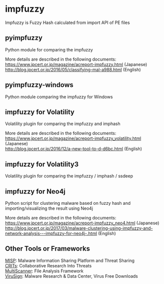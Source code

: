 # impfuzzy
  Impfuzzy is Fuzzy Hash calculated from import API of PE files

## pyimpfuzzy
  Python module for comparing the impfuzzy

  More details are described in the following documents:   
  https://www.jpcert.or.jp/magazine/acreport-impfuzzy.html (Japanese)   
  http://blog.jpcert.or.jp/2016/05/classifying-mal-a988.html (English)

## pyimpfuzzy-windows
  Python module comparing the impfuzzy for Windows  

## impfuzzy for Volatility
  Volatility plugin for comparing the impfuzzy and imphash

  More details are described in the following documents:   
  https://www.jpcert.or.jp/magazine/acreport-impfuzzy_volatility.html (Japanese)   
  http://blog.jpcert.or.jp/2016/12/a-new-tool-to-d-d6bc.html (English)

## impfuzzy for Volatility3
  Volatility plugin for comparing the impfuzzy / imphash / ssdeep

## impfuzzy for Neo4j
  Python script for clustering malware based on fuzzy hash and importing/visualizing the result using Neo4j

  More details are described in the following documents:   
  https://www.jpcert.or.jp/magazine/acreport-impfuzzy_neo4.html (Japanese)   
  http://blog.jpcert.or.jp/2017/03/malware-clustering-using-impfuzzy-and-network-analysis---impfuzzy-for-neo4j-.html (English)

## Other Tools or Frameworks
  [MISP](http://www.misp-project.org): Malware Information Sharing Platform and Threat Sharing  
  [CRITs](https://crits.github.io): Collaborative Research Into Threats  
  [MultiScanner](http://multiscanner.readthedocs.io/en/latest/): File Analysis Framework  
  [ViruSign](https://www.virusign.com): Malware Research & Data Center, Virus Free Downloads
